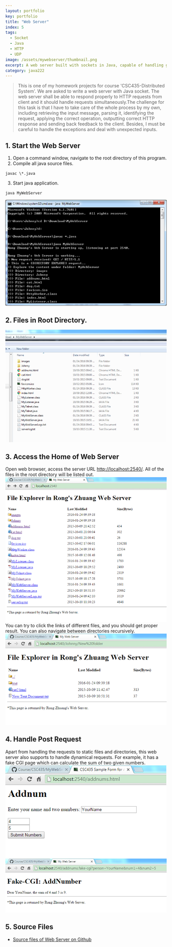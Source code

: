 ```yaml
---
layout: portfolio
key: portfolio
title: "Web Server"
index: 5
tags:
  - Socket
  - Java
  - HTTP
  - UDP
image: /assets/mywebserver/thumbnail.png
excerpt: A web server built with sockets in Java, capable of handling general HTTP requests.
category: java222
---
```


> This is one of my homework projects for course 'CSC435-Distributed System'. We are asked to write a web server with Java socket. The web server shall be able to respond properly to HTTP requests from client and it should handle requests simultaneously.The challenge for this task is that I have to take care of the whole process by my own, including retrieving the input message, parsing it, identifying the request, applying the correct operation, outputting correct HTTP response and sending back feedback to the client. Besides, I must be careful to handle the exceptions and deal with unexpected inputs.  

## 1. Start the Web Server  
1) Open a command window, navigate to the root directory of this program.  
2) Compile all java source files.  
```
javac \*.java
```

3) Start java application.  
```
java MyWebServer
```

![startserver](/assets/mywebserver/startserver.png "startserver")
## 2. Files in Root Directory.  
![root](/assets/mywebserver/root.png "root")
## 3. Access the Home of Web Server
Open web browser, access the server URL [http://localhost:2540/](http://localhost:2540/). All of the files in the root directory will be listed out.  
![webserver](/assets/mywebserver/webserver.png "webserver")
You can try to click the links of different files, and you should get proper result. You can also navigate between directories recursively.  
![recursive](/assets/mywebserver/recursive.png "recursive")
## 4. Handle Post Request
Apart from handling the requests to static files and directories, this web server also supports to handle dynamical requests. For example, it has a fake CGI page which can calculate the sum of two given numbers.  
![cgi](/assets/mywebserver/cgi.png "cgi")  
![cgiresult](/assets/mywebserver/cgiresult.png "cgiresult")  

## 5. Source Files
* [Source files of Web Server on Github](https://github.com/jojozhuang/Portfolio/tree/master/WebServer)
